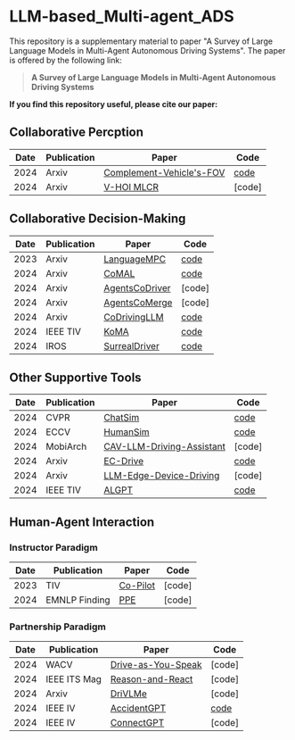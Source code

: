 # LLM-based_Multi-agent_ADS

This repository is a supplementary material to paper "A Survey of Large Language Models in Multi-Agent Autonomous Driving Systems". The paper is offered by the following link:

>**A Survey of Large Language Models in Multi-Agent Autonomous Driving Systems**

**If you find this repository useful, please cite our paper:**


## Collaborative Percption
|Date| Publication| Paper | Code |
|----|-----|------|---|
| 2024 | Arxiv |[Complement-Vehicle's-FOV](https://arxiv.org/pdf/2408.10794) | [code](https://github.com/MalshaMahawatta/UseofLLMAirDnD) |
| 2024 | Arxiv | [V-HOI MLCR](https://arxiv.org/pdf/2403.10107) | [code] |


## Collaborative Decision-Making
|Date| Publication| Paper | Code |
|----|-----|------|---|
| 2023 | Arxiv | [LanguageMPC](https://arxiv.org/pdf/2310.03026) | [code](https://sites.google.com/view/llm-ad) | 
| 2024 | Arxiv | [CoMAL](https://arxiv.org/pdf/2410.14368) | [code](https://github.com/Hyan-Yao/CoMAL) |
| 2024 | Arxiv | [AgentsCoDriver](https://arxiv.org/pdf/2404.06345) | [code] |
| 2024 | Arxiv | [AgentsCoMerge](https://arxiv.org/pdf/2408.03624) | [code] |
| 2024 | Arxiv | [CoDrivingLLM](https://arxiv.org/pdf/2409.12812) | [code](https://github.com/FanGShiYuu/CoDrivingLLM) |
| 2024 | IEEE TIV | [KoMA](https://arxiv.org/pdf/2407.14239?) | [code](https://jkmhhh.github.io/KoMA/)
| 2024 | IROS | [SurrealDriver](https://ieeexplore.ieee.org/abstract/document/10802229) | [code](https://github.com/AIR-DISCOVER/Driving-Thinking-Dataset) |


## Other Supportive Tools
|Date| Publication| Paper | Code |
|----|-----|------|---|
| 2024 | CVPR | [ChatSim](https://openaccess.thecvf.com/content/CVPR2024/papers/Wei_Editable_Scene_Simulation_for_Autonomous_Driving_via_Collaborative_LLM-Agents_CVPR_2024_paper.pdf) | [code](https://github.com/yifanlu0227/ChatSim) |
| 2024 | ECCV | [HumanSim](https://openreview.net/pdf?id=lVMKJxsIdC) | [code](https://humansim.github.io/) |
| 2024 | MobiArch | [CAV-LLM-Driving-Assistant](https://dl.acm.org/doi/pdf/10.1145/3691555.3696825) | [code] |
| 2024 | Arxiv | [EC-Drive](https://arxiv.org/pdf/2408.09972) | [code](https://sites.google.com/view/ec-drive) |
| 2024 | Arxiv | [LLM-Edge-Device-Driving](https://arxiv.org/pdf/2409.20364) | [code] |
| 2024 | IEEE TIV| [ALGPT](https://ieeexplore.ieee.org/abstract/document/10681241) | [code](https://github.com/Fudan-ProjectTitan/OpenAnnotate) |

## Human-Agent Interaction

### Instructor Paradigm
|Date| Publication| Paper | Code |
|----|-----|------|---|
| 2023 | TIV | [Co-Pilot](https://ieeexplore.ieee.org/abstract/document/10286969) | [code] |
| 2024 | EMNLP Finding| [PPE](https://aclanthology.org/2024.findings-emnlp.287/) | [code] |

### Partnership Paradigm
|Date| Publication| Paper | Code |
|----|-----|------|---|
| 2024 | WACV | [Drive-as-You-Speak](https://openaccess.thecvf.com/content/WACV2024W/LLVM-AD/html/Cui_Drive_As_You_Speak_Enabling_Human-Like_Interaction_With_Large_Language_WACVW_2024_paper.html) | [code] |
| 2024 | IEEE ITS Mag| [Reason-and-React](https://ieeexplore.ieee.org/abstract/document/10491134) | [code] |
| 2024 | Arxiv | [DriVLMe](https://arxiv.org/abs/2406.03008) | [code] |
| 2024 | IEEE IV | [AccidentGPT](https://ieeexplore.ieee.org/abstract/document/10588374) | [code](https://accidentgpt.github.io) |
| 2024 | IEEE IV | [ConnectGPT](https://ieeexplore.ieee.org/abstract/document/10588835) | [code] |
 
